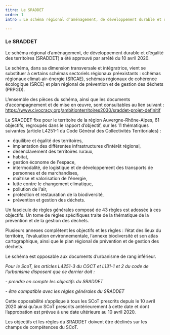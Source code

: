 ```yaml
---
titre: Le SRADDET
ordre: 1
intro : Le schéma régional d’aménagement, de développement durable et d’égalité des territoires (SRADDET) a été approuvé par arrêté du 10 avril 2020.

---
```


### Le SRADDET

Le schéma régional d’aménagement, de développement durable et d’égalité des territoires (SRADDET) a été approuvé par arrêté du 10 avril 2020.

Le schéma, dans sa dimension transversale et intégratrice, vient se substituer à certains schémas sectoriels régionaux préexistants : schémas régionaux climat-air-énergie (SRCAE), schémas régionaux de cohérence écologique (SRCE) et plan régional de prévention et de gestion des déchets (PRPGD).

L’ensemble des pièces du schéma, ainsi que les documents d’accompagnement et de mise en œuvre,  sont consultables au lien suivant :
https://www.civocracy.org/ambitionterritoires2030/sraddet-projet-definitif

Le SRADDET fixe pour le territoire de la région Auvergne-Rhône-Alpes, 61 objectifs, regroupés dans le rapport d’objectif, sur les 11 thématiques suivantes (article L4251-1 du Code Général des Collectivités Territoriales) :
- équilibre et égalité des territoires, 
- implantation des différentes infrastructures d'intérêt régional, 
- désenclavement des territoires ruraux, 
- habitat,
- gestion économe de l'espace, 
- intermodalité, de logistique et de développement des transports de personnes et de marchandises,
- maîtrise et valorisation de l'énergie, 
- lutte contre le changement climatique, 
- pollution de l'air, 
- protection et restauration de la biodiversité, 
- prévention et gestion des déchets.

Un fascicule de règles générales composé de 43 règles est adossée à ces objectifs. Un tome de règles spécifiques traite de la thématique de la prévention et de la gestion des déchets. 

Plusieurs annexes complètent les objectifs et les règles : l’état des lieux du territoire, l’évaluation environnementale, l’annexe biodiversité et son atlas cartographique, ainsi que le plan régional de prévention et de gestion des déchets. 

Le schéma est opposable aux documents d’urbanisme de rang inférieur. 

*Pour le ScoT, les articles L4251-3 du CGCT et L131-1 et 2 du code de l’urbanisme disposent que ce dernier doit :*

*- prendre en compte les objectifs du SRADDET*

*- être compatible avec les règles générales du SRADDET*
      
Cette opposabilité s’applique à tous les SCoT prescrits depuis le 10 avril 2020 ainsi qu’aux SCoT prescrits antérieurement à cette date et dont l’approbation est prévue à une date ultérieure au 10 avril 2020.

Les objectifs et les règles du SRADDET doivent être déclinés sur les champs de compétences du SCoT.
